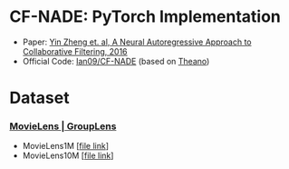 # CF-NADE: PyTorch Implementation
- Paper: [Yin Zheng et. al, A Neural Autoregressive Approach to Collaborative Filtering, 2016](https://arxiv.org/abs/1605.09477)
- Official Code: [Ian09/CF-NADE](https://github.com/Ian09/CF-NADE) (based on [Theano](https://pypi.org/project/Theano/))



# Dataset
### [MovieLens | GroupLens](https://grouplens.org/datasets/movielens/)
- MovieLens1M [[file link](https://files.grouplens.org/datasets/movielens/ml-1m.zip)]
- MovieLens10M [[file link](https://files.grouplens.org/datasets/movielens/ml-10m.zip)]